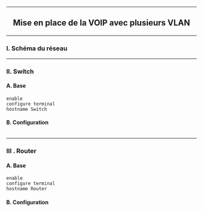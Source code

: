 ------------------------------------------------------------------------------------------------------------------------------------------------------------------------------------------------
## <p align='center'> Mise en place de la VOIP avec plusieurs VLAN</p>

------------------------------------------------------------------------------------------------------------------------------------------------------------------------------------------------
### I. Schéma du réseau

------------------------------------------------------------------------------------------------------------------------------------------------------------------------------------------------
### II. Switch
#### A. Base
```
enable
configure terminal
hostname Switch
```

#### B. Configuration
```
```



------------------------------------------------------------------------------------------------------------------------------------------------------------------------------------------------
### III . Router
#### A. Base
```
enable
configure terminal
hostname Router
```

#### B. Configuration
```
```
